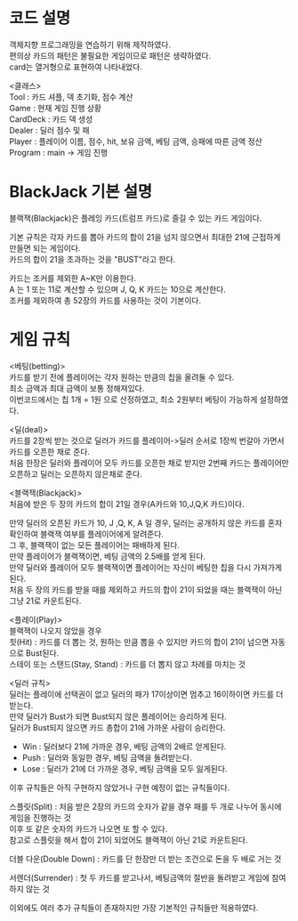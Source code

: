 # 코드 설명

객체지향 프로그래밍을 연습하기 위해 제작하였다.   
편의상 카드의 패턴은 불필요한 게임이므로 패턴은 생략하였다.   
card는 열거형으로 표현하여 나타내었다.   

<클래스>   
Tool : 카드 셔플, 덱 초기화, 점수 계산   
Game : 현재 게임 진행 상황   
CardDeck : 카드 덱 생성   
Dealer : 딜러 점수 및 패    
Player : 플레이어 이름, 점수, hit, 보유 금액, 베팅 금액, 승패에 따른 금액 정산   
Program : main -> 게임 진행   

# BlackJack 기본 설명
 
블랙잭(Blackjack)은 플레잉 카드(트럼프 카드)로 즐길 수 있는 카드 게임이다.   

기본 규칙은 각자 카드를 뽑아 카드의 합이 21을 넘지 않으면서 최대한 21에 근접하게 만들면 되는 게임이다.   
카드의 합이 21을 초과하는 것을 "BUST"라고 한다.   

카드는 조커를 제외한 A~K만 이용한다.   
A 는 1 또는 11로 계산할 수 있으며 J, Q, K 카드는 10으로 계산한다.   
조커를 제외하여 총 52장의 카드를 사용하는 것이 기본이다.   

# 게임 규칙

<베팅(betting)>   
카드를 받기 전에 플레이어는 각자 원하는 만큼의 칩을 올려둘 수 있다.   
최소 금액과 최대 금액이 보통 정해져있다.   
이번코드에서는 칩 1개 = 1원 으로 산정하였고, 최소 2원부터 베팅이 가능하게 설정하였다.   

<딜(deal)>   
카드를 2장씩 받는 것으로 딜러가 카드를 플레이어->딜러 순서로 1장씩 번갈아 가면서 카드를 오픈한 채로 준다.   
처음 한장은 딜러와 플레이어 모두 카드를 오픈한 채로 받지만 2번째 카드는 플레이어만 오픈하고 딜러는 오픈하지 않은채로 준다.   

<블랙잭(Blackjack)>   
처음에 받은 두 장의 카드의 합이 21일 경우(A카드와 10,J,Q,K 카드)이다.   

만약 딜러의 오픈된 카드가 10, J ,Q, K, A 일 경우, 딜러는 공개하지 않은 카드를 혼자 확인하여 블랙잭 여부를 플레이어에게 알려준다.   
그 후, 블랙잭이 없는 모든 플레이어는 패배하게 된다.   
만약 플레이어가 블랙잭이면, 베팅 금액의 2.5배를 얻게 된다.   
만약 딜러와 플레이어 모두 블랙잭이면 플레이어는 자신이 베팅한 칩을 다시 가져가게 된다.   
처음 두 장의 카드를 받을 때를 제외하고 카드의 합이 21이 되었을 때는 블랙잭이 아닌 그냥 21로 카운트된다.   

<플레이(Play)>   
블랙잭이 나오지 않았을 경우   
힛(Hit) : 카드를 더 뽑는 것, 원하는 만큼 뽑을 수 있지만 카드의 합이 21이 넘으면 자동으로 Bust된다.   
스테이 또는 스탠드(Stay, Stand) : 카드를 더 뽑지 않고 차례를 마치는 것   

<딜러 규칙>   
딜러는 플레이에 선택권이 없고 딜러의 패가 17이상이면 멈추고 16이하이면 카드를 더 받는다.   
만약 딜러가 Bust가 되면 Bust되지 않은 플레이어는 승리하게 된다.   
딜러가 Bust되지 않으면 카드 총합이 21에 가까운 사람이 승리한다.   
- Win  : 딜러보다 21에 가까운 경우, 베팅 금액의 2배르 얻게된다.   
- Push : 딜러와 동일한 경우, 베팅 금액을 돌려받는다.   
- Lose : 딜러가 21에 더 가까운 경우, 베팅 금액을 모두 잃게된다.   

이후 규칙들은 아직 구현하지 않았거나 구현 예정이 없는 규칙들이다.   

스플릿(Split) : 처음 받은 2장의 카드의 숫자가 같을 경우 패를 두 개로 나누어 동시에 게임을 진행하는 것   
			   이후 또 같은 숫자의 카드가 나오면 또 할 수 있다.   
			   참고로 스플릿을 해서 합이 21이 되었어도 블랙잭이 아닌 21로 카운트된다.   

더블 다운(Double Down) : 카드를 단 한장만 더 받는 조건으로 돈을 두 배로 거는 것   

서렌더(Surrender) : 첫 두 카드를 받고나서, 베팅금액의 절반을 돌려받고 게임에 참여하지 않는 것   

이외에도 여러 추가 규칙들이 존재하지만 가장 기본적인 규칙들만 적용하였다.   